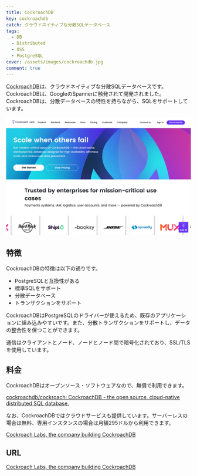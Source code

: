 ```yaml
---
title: CockroachDB
key: cockroachdb
catch: クラウドネイティブな分散SQLデータベース
tags:
  - DB
  - Distributed
  - OSS
  - PostgreSQL
cover: /assets/images/cockroachdb.jpg
comment: true
---
```


[CockroachDB](https://www.cockroachlabs.com/)は、クラウドネイティブな分散SQLデータベースです。CockroachDBは、GoogleのSpannerに触発されて開発されました。CockroachDBは、分散データベースの特性を持ちながら、SQLをサポートしています。

[![CockroachDBのWebサイト](/assets/images/cockroachdb.jpg)](https://www.cockroachlabs.com/)

<!--more-->

## 特徴

CockroachDBの特徴は以下の通りです。

- PostgreSQLと互換性がある
- 標準SQLをサポート
- 分散データベース
- トランザクションをサポート

CockroachDBはPostgreSQLのドライバーが使えるため、既存のアプリケーションに組み込みやすいです。また、分散トランザクションをサポートし、データの整合性を保つことができます。

通信はクライアントとノード、ノードとノード間で暗号化されており、SSL/TLSを使用しています。

## 料金

CockroachDBはオープンソース・ソフトウェアなので、無償で利用できます。

[cockroachdb/cockroach: CockroachDB - the open source, cloud-native distributed SQL database.](https://github.com/cockroachdb/cockroach)

なお、CockroachDBではクラウドサービスも提供しています。サーバーレスの場合は無料、専用インスタンスの場合は月額295ドルから利用できます。

[Cockroach Labs, the company building CockroachDB](https://www.cockroachlabs.com/)

## URL

[Cockroach Labs, the company building CockroachDB](https://www.cockroachlabs.com/)
